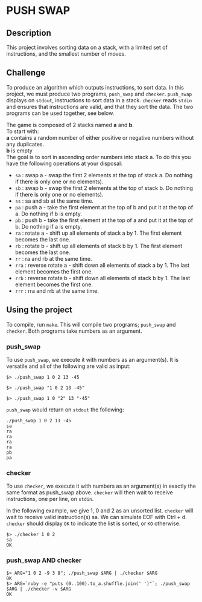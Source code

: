# PUSH SWAP

## Description
This project involves sorting data on a stack, with a limited set of instructions, and the smallest number of moves.

## Challenge
To produce an algorithm which outputs instructions, to sort data. In this project, we must produce two programs, `push_swap` and `checker`. `push_swap` displays on `stdout`, instructions to sort data in a stack. `checker` reads `stdin` and ensures that instructions are valid, and that they sort the data. The two programs can be used together, see below.

The game is composed of 2 stacks named **a** and **b**.</br>
To start with:</br>
**a** contains a random number of either positive or negative numbers without any duplicates.</br>
**b** is empty </br>
The goal is to sort in ascending order numbers into stack a.
To do this you have the following operations at your disposal:

- `sa` : swap a - swap the first 2 elements at the top of stack a. Do nothing if there is only one or no elements).
- `sb` : swap b - swap the first 2 elements at the top of stack b. Do nothing if there is only one or no elements).
- `ss` : sa and sb at the same time.
- `pa` : push a - take the first element at the top of b and put it at the top of a. Do nothing if b is empty.
- `pb` : push b - take the first element at the top of a and put it at the top of b. Do nothing if a is empty.
- `ra` : rotate a - shift up all elements of stack a by 1. The first element becomes the last one.
- `rb` : rotate b - shift up all elements of stack b by 1. The first element becomes the last one.
- `rr` : ra and rb at the same time.
- `rra` : reverse rotate a - shift down all elements of stack a by 1. The last element becomes the first one.
- `rrb` : reverse rotate b - shift down all elements of stack b by 1. The last element becomes the first one.
- `rrr` : rra and rrb at the same time.

## Using the project
To compile, run `make`. This will compile two programs; `push_swap` and `checker`. Both programs take numbers as an argument.

### push_swap

To use `push_swap`, we execute it with numbers as an argument(s). It is versatile and all of the following are valid as input:

```
$> ./push_swap 1 0 2 13 -45
```
```
$> ./push_swap "1 0 2 13 -45"
```
```
$> ./push_swap 1 0 "2" 13 "-45"
```

`push_swap` would return on `stdout` the following:
```
./push_swap 1 0 2 13 -45
sa
ra
ra
ra
ra
pb
pa
```

### checker
To use `checker`, we execute it with numbers as an argument(s) in exactly the same format as push_swap above. `checker` will then wait to receive instructions, one per line, on `stdin`.

In the following example, we give 1, 0 and 2 as an unsorted list. `checker` will wait to receive valid instruction(s) sa. We can simulate EOF with Ctrl + d. `checker` should display `OK` to indicate the list is sorted, or `KO` otherwise.

```
$> ./checker 1 0 2
sa
OK
```

### push_swap AND checker

```
$> ARG="1 0 2 -9 3 8"; ./push_swap $ARG | ./checker $ARG
OK
$> ARG=`ruby -e "puts (0..100).to_a.shuffle.join(' ')"`; ./push_swap $ARG | ./checker -v $ARG
OK
```